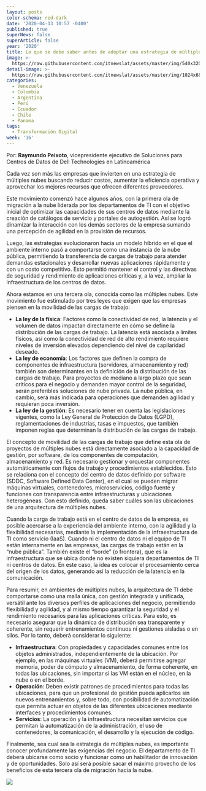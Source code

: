 ```yaml
---
layout: posts
color-schema: red-dark
date: '2020-04-13 10:57 -0400'
published: true
superNews: false
superArticle: false
year: '2020'
title: Lo que se debe saber antes de adoptar una estrategia de múltiples nubes
image: >-
  https://raw.githubusercontent.com/itnewslat/assets/master/img/540x320/Raymundo-Peixoto-p.jpg
detail-image: >-
  https://raw.githubusercontent.com/itnewslat/assets/master/img/1024x680/Raymundo-Peixoto-g.jpg
categories:
  - Venezuela
  - Colombia
  - Argentina
  - Perú
  - Ecuador
  - Chile
  - Panama
tags:
  - Transformación Digital
week: '16'
---
```

 Por: **Raymundo Peixoto**, vicepresidente ejecutivo de Soluciones para Centros de Datos de Dell Technologies en Latinoamérica

Cada vez son más las empresas que invierten en una estrategia de múltiples nubes buscando reducir costos, aumentar la eficiencia operativa y aprovechar los mejores recursos que ofrecen diferentes proveedores. 

Este movimiento comenzó hace algunos años, con la primera ola de migración a la nube liderada por los departamentos de TI con el objetivo inicial de optimizar las capacidades de sus centros de datos mediante la creación de catálogos de servicio y portales de autogestión. Así se logró dinamizar la interacción con los demás sectores de la empresa sumando una percepción de agilidad en la provisión de recursos. 

Luego, las estrategias evolucionaron hacia un modelo híbrido en el que el ambiente interno pasó a comportarse como una instancia de la nube pública, permitiendo la transferencia de cargas de trabajo para atender demandas estacionales y desarrollar nuevas aplicaciones rápidamente y con un costo competitivo. Esto permitió mantener el control y las directivas de seguridad y rendimiento de aplicaciones críticas y, a la vez, ampliar la infraestructura de los centros de datos.

Ahora estamos en una tercera ola, conocida como las múltiples nubes. Este movimiento fue estimulado por tres leyes que exigen que las empresas piensen en la movilidad de las cargas de trabajo: 

- **La ley de la física**: Factores como la conectividad de red, la latencia y el volumen de datos impactan directamente en cómo se define la distribución de las cargas de trabajo. La latencia está asociada a límites físicos, así como la conectividad de red de alto rendimiento requiere niveles de inversión elevados dependiendo del nivel de capilaridad deseado. 
- **La ley de economía**: Los factores que definen la compra de componentes de infraestructura (servidores, almacenamiento y red) también son determinantes en la definición de la distribución de las cargas de trabajo. Para proyectos de mediano a largo plazo que sean críticos para el negocio y demanden mayor control de la seguridad, serán preferibles soluciones de nube privada. La nube pública, en cambio, será más indicada para operaciones que demanden agilidad y requieran poca inversión.
- **La ley de la gestión**: Es necesario tener en cuenta las legislaciones vigentes, como la Ley General de Protección de Datos (LGPD), reglamentaciones de industrias, tasas e impuestos, que también imponen reglas que determinan la distribución de las cargas de trabajo. 

El concepto de movilidad de las cargas de trabajo que define esta ola de proyectos de múltiples nubes está directamente asociado a la capacidad de gestión, por software, de los componentes de computación, almacenamiento y red. Es necesario gestionar y orquestar componentes automáticamente con flujos de trabajo y procedimientos establecidos. Esto se relaciona con el concepto del centro de datos definido por software (SDDC, Software Defined Data Center), en el cual se pueden migrar máquinas virtuales, contenedores, microservicios, código fuente y funciones con transparencia entre infraestructuras y ubicaciones heterogéneas. Con esto definido, queda saber cuáles son las ubicaciones de una arquitectura de múltiples nubes. 

Cuando la carga de trabajo está en el centro de datos de la empresa, es posible acercarse a la experiencia del ambiente interno, con la agilidad y la flexibilidad necesarias, mediante la implementación de la infraestructura de TI como servicio (IaaS). Cuando ni el centro de datos ni el equipo de TI están internamente en las empresas, las cargas de trabajo están en la “nube pública”. También existe el “borde” (o frontera), que es la infraestructura que se ubica donde no existen siquiera departamentos de TI ni centros de datos. En este caso, la idea es colocar el procesamiento cerca del origen de los datos, generando así la reducción de la latencia en la comunicación.

Para resumir, en ambientes de múltiples nubes, la arquitectura de TI debe comportarse como una malla única, con gestión integrada y unificada, versátil ante los diversos perfiles de aplicaciones del negocio, permitiendo flexibilidad y agilidad, y al mismo tiempo garantizar la seguridad y el rendimiento necesarios para las aplicaciones críticas. Para esto, es necesario asegurar que la dinámica de distribución sea transparente y coherente, sin requerir entrenamientos continuos ni gestiones aisladas o en silos. Por lo tanto, deberá considerar lo siguiente:

- **Infraestructura**: Con propiedades y capacidades comunes entre los objetos administrados, 
independientemente de la ubicación. Por ejemplo, en las máquinas virtuales (VM), deberá permitirse agregar memoria, poder de cómputo y almacenamiento, de forma coherente, en todas las ubicaciones, sin importar si las VM están en el núcleo, en la nube o en el borde.
- **Operación**: Deben existir patrones de procedimientos para todas las ubicaciones, para que un profesional de gestión pueda aplicarlos sin nuevos entrenamientos y, sobre todo, con posibilidad de automatización que permita actuar en objetos de las diferentes ubicaciones mediante interfaces y procedimientos comunes.
- **Servicios**: La operación y la infraestructura necesitan servicios que permitan la automatización de la administración, el uso de contenedores, la comunicación, el desarrollo y la ejecución de código. 

Finalmente, sea cual sea la estrategia de múltiples nubes, es importante conocer profundamente las exigencias del negocio. El departamento de TI deberá ubicarse como socio y funcionar como un habilitador de innovación y de oportunidades. Solo así será posible sacar el máximo provecho de los beneficios de esta tercera ola de migración hacia la nube. 

<img src="https://tracker.metricool.com/c3po.jpg?hash=56f88a41e39ab42c063cc51676587a04"/>